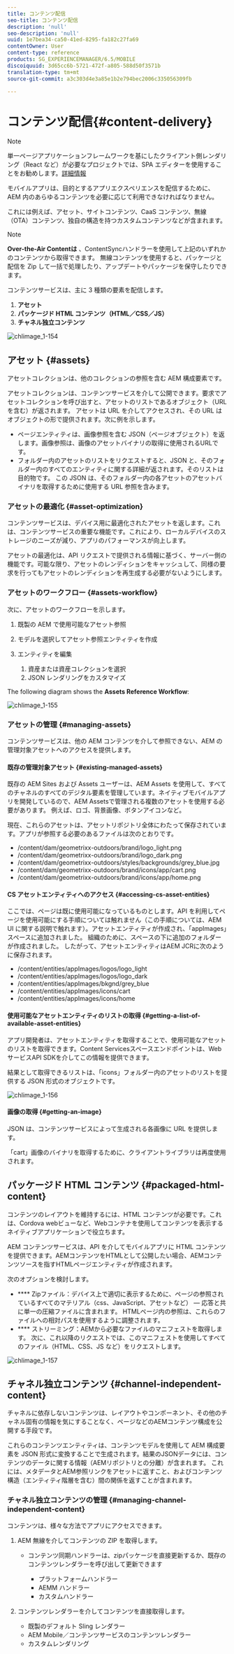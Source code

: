 ```yaml
---
title: コンテンツ配信
seo-title: コンテンツ配信
description: 'null'
seo-description: 'null'
uuid: 1e7bea34-ca50-41ed-8295-fa182c27fa69
contentOwner: User
content-type: reference
products: SG_EXPERIENCEMANAGER/6.5/MOBILE
discoiquuid: 3d65cc6b-5721-472f-a805-588d50f3571b
translation-type: tm+mt
source-git-commit: a3c303d4e3a85e1b2e794bec2006c335056309fb

---
```



# コンテンツ配信{#content-delivery}

>[!NOTE]
>
>単一ページアプリケーションフレームワークを基にしたクライアント側レンダリング（React など）が必要なプロジェクトでは、SPA エディターを使用することをお勧めします。[詳細情報](/help/sites-developing/spa-overview.md)

モバイルアプリは、目的とするアプリエクスペリエンスを配信するために、AEM 内のあらゆるコンテンツを必要に応じて利用できなければなりません。

これには例えば、アセット、サイトコンテンツ、CaaS コンテンツ、無線（OTA）コンテンツ、独自の構造を持つカスタムコンテンツなどが含まれます。

>[!NOTE]
>
>**Over-the-Air Contentは** 、ContentSyncハンドラーを使用して上記のいずれかのコンテンツから取得できます。 無線コンテンツを使用すると、パッケージと配信を Zip して一括で処理したり、アップデートやパッケージを保守したりできます。

コンテンツサービスは、主に 3 種類の要素を配信します。

1. **アセット**
1. **パッケージド HTML コンテンツ（HTML／CSS／JS）**
1. **チャネル独立コンテンツ**

![chlimage_1-154](assets/chlimage_1-154.png)

## アセット {#assets}

アセットコレクションは、他のコレクションの参照を含む AEM 構成要素です。

アセットコレクションは、コンテンツサービスを介して公開できます。要求でアセットコレクションを呼び出すと、アセットのリストであるオブジェクト（URLを含む）が返されます。 アセットは URL を介してアクセスされ、その URL はオブジェクトの形で提供されます。次に例を示します。

* ページエンティティは、画像参照を含む JSON（ページオブジェクト）を返します。画像参照は、画像のアセットバイナリの取得に使用されるURLです。
* フォルダー内のアセットのリストをリクエストすると、JSON と、そのフォルダー内のすべてのエンティティに関する詳細が返されます。そのリストは目的物です。 この JSON は、そのフォルダー内の各アセットのアセットバイナリを取得するために使用する URL 参照を含みます。

### アセットの最適化 {#asset-optimization}

コンテンツサービスは、デバイス用に最適化されたアセットを返します。これは、コンテンツサービスの重要な機能です。これにより、ローカルデバイスのストレージのニーズが減り、アプリのパフォーマンスが向上します。

アセットの最適化は、API リクエストで提供される情報に基づく、サーバー側の機能です。可能な限り、アセットのレンディションをキャッシュして、同様の要求を行ってもアセットのレンディションを再生成する必要がないようにします。

### アセットのワークフロー {#assets-workflow}

次に、アセットのワークフローを示します。

1. 既製の AEM で使用可能なアセット参照
1. モデルを選択してアセット参照エンティティを作成
1. エンティティを編集

   1. 資産または資産コレクションを選択
   1. JSON レンダリングをカスタマイズ

The following diagram shows the **Assets Reference Workflow**:

![chlimage_1-155](assets/chlimage_1-155.png)

### アセットの管理 {#managing-assets}

コンテンツサービスは、他の AEM コンテンツを介して参照できない、AEM の管理対象アセットへのアクセスを提供します。

#### 既存の管理対象アセット {#existing-managed-assets}

既存の AEM Sites および Assets ユーザーは、AEM Assets を使用して、すべてのチャネルのすべてのデジタル要素を管理しています。ネイティブモバイルアプリを開発しているので、AEM Assetsで管理される複数のアセットを使用する必要があります。 例えば、ロゴ、背景画像、ボタンアイコンなど。

現在、これらのアセットは、アセットリポジトリ全体にわたって保存されています。アプリが参照する必要のあるファイルは次のとおりです。

* /content/dam/geometrixx-outdoors/brand/logo_light.png
* /content/dam/geometrixx-outdoors/brand/logo_dark.png
* /content/dam/geometrixx-outdoors/styles/backgrounds/grey_blue.jpg
* /content/dam/geometrixx-outdoors/brand/icons/app/cart.png
* /content/dam/geometrixx-outdoors/brand/icons/app/home.png

#### CS アセットエンティティへのアクセス {#accessing-cs-asset-entities}

ここでは、ページは既に使用可能になっているものとします。API を利用してページを使用可能にする手順については触れません（この手順については、AEM UI に関する説明で触れます）。アセットエンティティが作成され、「appImages」スペースに追加されました。 組織のために、スペースの下に追加のフォルダーが作成されました。 したがって、アセットエンティティはAEM JCRに次のように保存されます。

* /content/entities/appImages/logos/logo_light
* /content/entities/appImages/logos/logo_dark
* /content/entities/appImages/bkgnd/grey_blue
* /content/entities/appImages/icons/cart
* /content/entities/appImages/icons/home

#### 使用可能なアセットエンティティのリストの取得 {#getting-a-list-of-available-asset-entities}

アプリ開発者は、アセットエンティティを取得することで、使用可能なアセットのリストを取得できます。Content Servicesスペースエンドポイントは、WebサービスAPI SDKを介してこの情報を提供できます。

結果として取得できるリストは、「icons」フォルダー内のアセットのリストを提供する JSON 形式のオブジェクトです。

![chlimage_1-156](assets/chlimage_1-156.png)

#### 画像の取得 {#getting-an-image}

JSON は、コンテンツサービスによって生成される各画像に URL を提供します。

「cart」画像のバイナリを取得するために、クライアントライブラリは再度使用されます。

## パッケージド HTML コンテンツ {#packaged-html-content}

コンテンツのレイアウトを維持するには、HTML コンテンツが必要です。これは、Cordova webビューなど、Webコンテナを使用してコンテンツを表示するネイティブアプリケーションで役立ちます。

AEM コンテンツサービスは、API を介してモバイルアプリに HTML コンテンツを提供できます。AEMコンテンツをHTMLとして公開したい場合、AEMコンテンツソースを指すHTMLページエンティティが作成されます。

次のオプションを検討します。

* **** Zipファイル：デバイス上で適切に表示するために、ページの参照されているすべてのマテリアル（css、JavaScript、アセットなど）  — 応答と共に単一の圧縮ファイルに含まれます。 HTMLページ内の参照は、これらのファイルへの相対パスを使用するように調整されます。
* **** ストリーミング：AEMから必要なファイルのマニフェストを取得します。 次に、これ以降のリクエストでは、このマニフェストを使用してすべてのファイル（HTML、CSS、JS など）をリクエストします。

![chlimage_1-157](assets/chlimage_1-157.png)

## チャネル独立コンテンツ {#channel-independent-content}

チャネルに依存しないコンテンツは、レイアウトやコンポーネント、その他のチャネル固有の情報を気にすることなく、ページなどのAEMコンテンツ構成を公開する手段です。

これらのコンテンツエンティティは、コンテンツモデルを使用して AEM 構成要素を JSON 形式に変換することで生成されます。結果のJSONデータには、コンテンツのデータに関する情報（AEMリポジトリとの分離）が含まれます。 これには、メタデータとAEM参照リンクをアセットに返すこと、およびコンテンツ構造（エンティティ階層を含む）間の関係を返すことが含まれます。

### チャネル独立コンテンツの管理 {#managing-channel-independent-content}

コンテンツは、様々な方法でアプリにアクセスできます。

1. AEM 無線を介してコンテンツの ZIP を取得します。

   * コンテンツ同期ハンドラーは、zipパッケージを直接更新するか、既存のコンテンツレンダラーを呼び出して更新できます

      * プラットフォームハンドラー
      * AEMM ハンドラー
      * カスタムハンドラー

1. コンテンツレンダラーを介してコンテンツを直接取得します。

   * 既製のデフォルト Sling レンダラー
   * AEM Mobile／コンテンツサービスのコンテンツレンダラー
   * カスタムレンダリング

